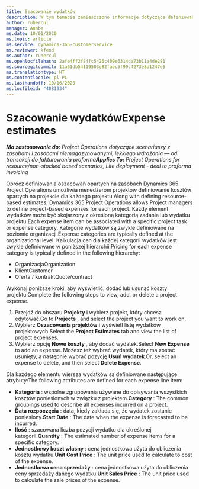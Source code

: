 ```yaml
---
title: Szacowanie wydatków
description: W tym temacie zamieszczono informacje dotyczące definiowania lub szacowania kosztów opartych na projektach.
author: ruhercul
manager: Annbe
ms.date: 10/01/2020
ms.topic: article
ms.service: dynamics-365-customerservice
ms.reviewer: kfend
ms.author: ruhercul
ms.openlocfilehash: 2afe4ff2f84fc5426c409e6314da73b11a4de281
ms.sourcegitcommit: 11a61db54119503e82faec5f99c4273e8d1247e5
ms.translationtype: HT
ms.contentlocale: pl-PL
ms.lasthandoff: 10/16/2020
ms.locfileid: "4081934"
---
```

# <a name="expense-estimates"></a><span data-ttu-id="dbdc8-103">Szacowanie wydatków</span><span class="sxs-lookup"><span data-stu-id="dbdc8-103">Expense estimates</span></span>
<span data-ttu-id="dbdc8-104">_**Ma zastosowanie do:** Project Operations dotyczące scenariuszy z zasobami i zasobami niemagazynowanymi, lekkiego wdrażania — od transakcji do fakturowania proforma_</span><span class="sxs-lookup"><span data-stu-id="dbdc8-104">_**Applies To:** Project Operations for resource/non-stocked based scenarios, Lite deployment - deal to proforma invoicing_</span></span>

<span data-ttu-id="dbdc8-105">Oprócz definiowania oszacowań opartych na zasobach Dynamics 365 Project Operations umożliwia menedżerom projektów definiowanie kosztów opartych na projekcie dla każdego projektu.</span><span class="sxs-lookup"><span data-stu-id="dbdc8-105">Along with defining resource-based estimates, Dynamics 365 Project Operations allows Project managers to define project-based expenses for each project.</span></span> <span data-ttu-id="dbdc8-106">Każdy element wydatków może być skojarzony z określoną kategorią zadania lub wydatku projektu.</span><span class="sxs-lookup"><span data-stu-id="dbdc8-106">Each expense item can be associated with a specific project task or expense category.</span></span> <span data-ttu-id="dbdc8-107">Kategorie wydatków są zwykle definiowane na poziomie organizacji.</span><span class="sxs-lookup"><span data-stu-id="dbdc8-107">Expense categories are typically defined at the organizational level.</span></span> <span data-ttu-id="dbdc8-108">Kalkulacja cen dla każdej kategorii wydatków jest zwykle definiowane w poniższej hierarchii:</span><span class="sxs-lookup"><span data-stu-id="dbdc8-108">Pricing for each expense category is typically defined in the following hierarchy:</span></span>

- <span data-ttu-id="dbdc8-109">Organizacja</span><span class="sxs-lookup"><span data-stu-id="dbdc8-109">Organization</span></span>
- <span data-ttu-id="dbdc8-110">Klient</span><span class="sxs-lookup"><span data-stu-id="dbdc8-110">Customer</span></span>
- <span data-ttu-id="dbdc8-111">Oferta / kontrakt</span><span class="sxs-lookup"><span data-stu-id="dbdc8-111">Quote/contract</span></span>

<span data-ttu-id="dbdc8-112">Wykonaj poniższe kroki, aby wyświetlić, dodać lub usunąć koszty projektu.</span><span class="sxs-lookup"><span data-stu-id="dbdc8-112">Complete the following steps to view, add, or delete a project expense.</span></span>

1. <span data-ttu-id="dbdc8-113">Przejdź do obszaru **Projekty** i wybierz projekt, który chcesz edytować.</span><span class="sxs-lookup"><span data-stu-id="dbdc8-113">Go to **Projects** , and select the project you want to work on.</span></span>
2. <span data-ttu-id="dbdc8-114">Wybierz **Oszacowania projektów** i wyświetl listę wydatków projektowych.</span><span class="sxs-lookup"><span data-stu-id="dbdc8-114">Select the **Project Estimates** tab and view the list of project expenses.</span></span>
3. <span data-ttu-id="dbdc8-115">Wybierz opcję **Nowe koszty** , aby dodać wydatek.</span><span class="sxs-lookup"><span data-stu-id="dbdc8-115">Select **New Expense** to add an expense.</span></span> <span data-ttu-id="dbdc8-116">Możesz też wybrać wydatek, który ma zostać usunięty, a następnie wybrać pozycję **Usuń wydatek**.</span><span class="sxs-lookup"><span data-stu-id="dbdc8-116">Or, select an expense to delete, and then select **Delete Expense**.</span></span>

<span data-ttu-id="dbdc8-117">Dla każdego elementu wiersza wydatków są definiowane następujące atrybuty:</span><span class="sxs-lookup"><span data-stu-id="dbdc8-117">The following attributes are defined for each expense line item:</span></span>

- <span data-ttu-id="dbdc8-118">**Kategoria** : wspólne zgrupowania używane do opisywania wszystkich kosztów poniesionych w związku z projektem.</span><span class="sxs-lookup"><span data-stu-id="dbdc8-118">**Category** : The common groupings used to describe all expenses incurred on a project.</span></span>
- <span data-ttu-id="dbdc8-119">**Data rozpoczęcia** : data, kiedy zakłada się, że wydatek zostanie poniesiony.</span><span class="sxs-lookup"><span data-stu-id="dbdc8-119">**Start Date** : The date when the expense is forecasted to be incurred.</span></span>
- <span data-ttu-id="dbdc8-120">**Ilość** : szacowana liczba pozycji wydatku dla określonej kategorii.</span><span class="sxs-lookup"><span data-stu-id="dbdc8-120">**Quantity** : The estimated number of expense items for a specific category.</span></span>
- <span data-ttu-id="dbdc8-121">**Jednostkowy koszt własny** : cena jednostkowa użyta do obliczenia kosztu wydatku.</span><span class="sxs-lookup"><span data-stu-id="dbdc8-121">**Unit Cost Price** : The unit price used to calculate to cost of the expense.</span></span>
- <span data-ttu-id="dbdc8-122">**Jednostkowa cena sprzedaży** : cena jednostkowa użyta do obliczenia ceny sprzedaży danego wydatku.</span><span class="sxs-lookup"><span data-stu-id="dbdc8-122">**Unit Sales Price** : The unit price used to calculate the sale prices of the expense.</span></span>

